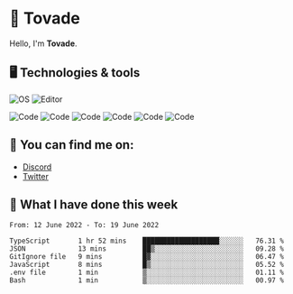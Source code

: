 # 👋 Tovade
Hello, I'm **Tovade**.

## 🖥️ Technologies & tools

![OS](https://img.shields.io/badge/OS-Windows-informational?style=flat&logo=OS&logoColor=white&color=2bbc8a)
![Editor](https://img.shields.io/badge/Editor-VScode-informational?style=flat&logo=Editor&logoColor=white&color=2bbc8a)

![Code](https://img.shields.io/badge/Code-Javascript-informational?style=flat&logo=Code&logoColor=white&color=2bbc8a)
![Code](https://img.shields.io/badge/Code-Nodejs-informational?style=flat&logo=Code&logoColor=white&color=2bbc8a)
![Code](https://img.shields.io/badge/Code-Typescript-informational?style=flat&logo=Code&logoColor=white&color=2bbc8a) 
![Code](https://img.shields.io/badge/Code-HTML-informational?style=flat&logo=Code&logoColor=white&color=2bbc8a)
![Code](https://img.shields.io/badge/Code-CSS-informational?style=flat&logo=Code&logoColor=white&color=2bbc8a)
![Code](https://img.shields.io/badge/Code-React-informational?style=flat&logo=Code&logoColor=white&color=2bbc8a)

## 👭 You can find me on:
- [Discord](https://discord.gg/y3eQ8wraD5)
- [Twitter](https://twitter.com/tovados)
## 📰 What I have done this week
<!--START_SECTION:waka-->

```text
From: 12 June 2022 - To: 19 June 2022

TypeScript       1 hr 52 mins    ███████████████████░░░░░░   76.31 %
JSON             13 mins         ██▒░░░░░░░░░░░░░░░░░░░░░░   09.28 %
GitIgnore file   9 mins          █▓░░░░░░░░░░░░░░░░░░░░░░░   06.47 %
JavaScript       8 mins          █▒░░░░░░░░░░░░░░░░░░░░░░░   05.52 %
.env file        1 min           ▒░░░░░░░░░░░░░░░░░░░░░░░░   01.11 %
Bash             1 min           ▒░░░░░░░░░░░░░░░░░░░░░░░░   00.97 %
```

<!--END_SECTION:waka-->
